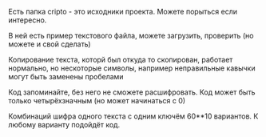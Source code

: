 Есть папка cripto - это исходники проекта. Можете порыться если интересно.

В ней есть пример текстового файла, можете загрузить, проверить (но можете и свой сделать)

Копирование текста, которй был откуда то скопирован, работает нормально, но нескоторые символы,
например неправильные кавычки могут быть заменены пробелами

Код запоминайте, без него не сможете расшифровать. Код может быть только четырёхзначным (но может
начинаться с 0)

Комбинаций шифра одного текста с одним ключём 60**10 вариантов. К любому варианту подойдёт код.

